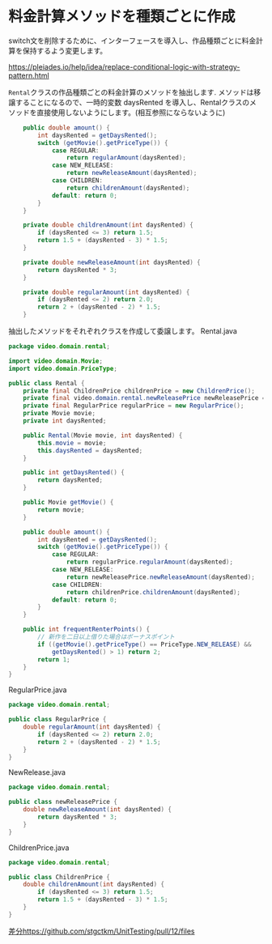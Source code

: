 # 料金計算メソッドを種類ごとに作成

switch文を削除するために、インターフェースを導入し、作品種類ごとに料金計算を保持するよう変更します。

https://pleiades.io/help/idea/replace-conditional-logic-with-strategy-pattern.html

`Rental`クラスの作品種類ごとの料金計算のメソッドを抽出します.
メソッドは移譲することになるので、一時的変数 daysRented を導入し、Rentalクラスのメソッドを直接使用しないようにします。(相互参照にならないように)

```java
    public double amount() {
        int daysRented = getDaysRented();
        switch (getMovie().getPriceType()) {
            case REGULAR:
                return regularAmount(daysRented);
            case NEW_RELEASE:
                return newReleaseAmount(daysRented);
            case CHILDREN:
                return childrenAmount(daysRented);
            default: return 0;
        }
    }

    private double childrenAmount(int daysRented) {
        if (daysRented <= 3) return 1.5;
        return 1.5 + (daysRented - 3) * 1.5;
    }

    private double newReleaseAmount(int daysRented) {
        return daysRented * 3;
    }

    private double regularAmount(int daysRented) {
        if (daysRented <= 2) return 2.0;
        return 2 + (daysRented - 2) * 1.5;
    }
```

抽出したメソッドをそれぞれクラスを作成して委譲します。
Rental.java
```java
package video.domain.rental;

import video.domain.Movie;
import video.domain.PriceType;

public class Rental {
    private final ChildrenPrice childrenPrice = new ChildrenPrice();
    private final video.domain.rental.newReleasePrice newReleasePrice = new newReleasePrice();
    private final RegularPrice regularPrice = new RegularPrice();
    private Movie movie;
    private int daysRented;

    public Rental(Movie movie, int daysRented) {
        this.movie = movie;
        this.daysRented = daysRented;
    }

    public int getDaysRented() {
        return daysRented;
    }

    public Movie getMovie() {
        return movie;
    }

    public double amount() {
        int daysRented = getDaysRented();
        switch (getMovie().getPriceType()) {
            case REGULAR:
                return regularPrice.regularAmount(daysRented);
            case NEW_RELEASE:
                return newReleasePrice.newReleaseAmount(daysRented);
            case CHILDREN:
                return childrenPrice.childrenAmount(daysRented);
            default: return 0;
        }
    }

    public int frequentRenterPoints() {
        // 新作を二日以上借りた場合はボーナスポイント
        if ((getMovie().getPriceType() == PriceType.NEW_RELEASE) &&
            getDaysRented() > 1) return 2;
        return 1;
    }
}
```

RegularPrice.java
```java
package video.domain.rental;

public class RegularPrice {
    double regularAmount(int daysRented) {
        if (daysRented <= 2) return 2.0;
        return 2 + (daysRented - 2) * 1.5;
    }
}
```

NewRelease.java
```java
package video.domain.rental;

public class newReleasePrice {
    double newReleaseAmount(int daysRented) {
        return daysRented * 3;
    }
}
```

ChildrenPrice.java
```java
package video.domain.rental;

public class ChildrenPrice {
    double childrenAmount(int daysRented) {
        if (daysRented <= 3) return 1.5;
        return 1.5 + (daysRented - 3) * 1.5;
    }
}
```


[差分](https://github.com/stgctkm/UnitTesting/pull/12/files)https://github.com/stgctkm/UnitTesting/pull/12/files
